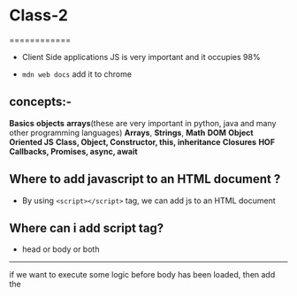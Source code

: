 # Class-2 
============
	
* Client Side applications JS is very important and it occupies 98%

* `mdn web docs` add it to chrome

## concepts:-
**Basics** 
**objects**
**arrays**(these are very important in python, java and many other 			programming languages)
**Arrays**, **Strings**, **Math**
**DOM**
**Object Oriented JS**
**Class, Object, Constructor, this, inheritance**
**Closures**
        **HOF**
**Callbacks, Promises, async, await**
	
## Where to add javascript to an HTML document ?

* By using `<script></script>` tag, we can add js to an HTML document

## Where can i add script tag?

* head or body or both

****
if we want to execute some logic before body has been loaded, then add the <script> in <head> section

****
if we want to execute some logic after body has compltely loaded, then add the <script> before closing
</body> section

printing ouput

`document.write()I`

```html
<html>
<head>
<title>Welcome to JavaScript</title>
<script>
// some JavaScript code
</script>

</head>
<body>

<h1>Welcome to JavaScript</h1>
<script>
// some javascript Code
</script>

<script>
document.write("Welcome to Js");
</script>
</body>
</html>
```
	* For printing we have pre defined function `document.write('')`

* If we want to log some message in the console part of inspect
	* This console.log is specifically for developers only.
```html
<html>
<head>
<title>Welcome to JavaScript</title>
<script>
// some JavaScript code
document.write("Hello");
</script>

</head>
<body>

<script></script>

<h1>Welcome to JavaScript</h1>
<script>
// some javascript Code
</script>

<script>
document.write('<h1>Welcome to Js, from Sunadh</h1>');
console.log ("This is Ram")
</script>
</body>
</html>
```

```html
<html>
<head>
<title>Welcome to JavaScript</title>
<script>
// some JavaScript code
document.write("Hello");
alert('Welcome')
</script>

</head>
<body>

<script></script>

<h1>Welcome to JavaScript</h1>
<script>
// some javascript Code
</script>

<script>
document.write('<h1>Welcome to Js, from Sunadh</h1>');
console.log ("This is Ram")
</script>
</body>
</html>
```
